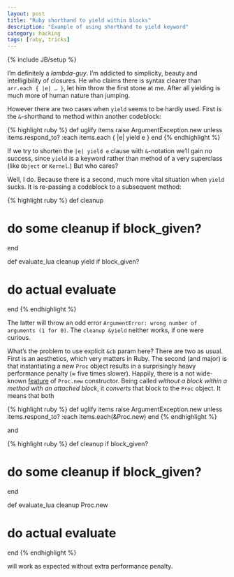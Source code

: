 ```yaml
---
layout: post
title: "Ruby shorthand to yield within blocks"
description: "Example of using shorthand to yield keyword"
category: hacking
tags: [ruby, tricks]
---
```

{% include JB/setup %}

I’m definitely a _lambda-guy_. I’m addicted to simplicity, beauty and intelligibility of closures.
He who claims there is syntax clearer than `arr.each { |e| … }`, let him throw the first stone at me.
After all yielding is much more of human nature than jumping.

However there are two cases when `yield` seems to be hardly used. First is the `&`-shorthand to method
within another codeblock:

{% highlight ruby %}
def uglify items
  raise ArgumentException.new unless items.respond_to? :each
  items.each { |e| yield e }
end
{% endhighlight %}

If we try to shorten the `|e| yield e` clause with `&`-notation we’ll gain no success, since `yield` is
a keyword rather than method of a very superclass (like `Object` or `Kernel`.) But who cares?

Well, I do. Because there is a second, much more vital situation when `yield` sucks. It is re-passing a
codeblock to a subsequent method:

{% highlight ruby %}
def cleanup
  # do some cleanup if block_given?
end

def evaluate_lua
  cleanup yield if block_given?
  # do actual evaluate
end
{% endhighlight %}

The latter will throw an odd error `ArgumentError: wrong number of arguments (1 for 0)`.
The `cleanup &yield` neither works, if one were curious.

What’s the problem to use explicit `&cb` param here? There are two as usual. First is
an aesthetics, which very matters in Ruby. The second (and major) is that instantiating
a new `Proc` object results in a surprisingly heavy performance penalty (≈ five times slower).
Happily, there is a not wide-known [feature](http://www.ruby-doc.org/core-2.0/Proc.html#method-c-new)
of `Proc.new` constructor. Being called _without a block within a method with an attached block_, it
_converts_ that block to the `Proc` object. It means that both

{% highlight ruby %}
def uglify items
  raise ArgumentException.new unless items.respond_to? :each
  items.each(&Proc.new)
end
{% endhighlight %}

and

{% highlight ruby %}
def cleanup if block_given?
  # do some cleanup if block_given?
end

def evaluate_lua
  cleanup Proc.new
  # do actual evaluate
end
{% endhighlight %}

will work as expected without extra performance penalty.
